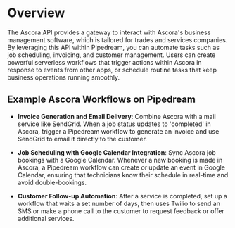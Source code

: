 # Overview

The Ascora API provides a gateway to interact with Ascora's business management software, which is tailored for trades and services companies. By leveraging this API within Pipedream, you can automate tasks such as job scheduling, invoicing, and customer management. Users can create powerful serverless workflows that trigger actions within Ascora in response to events from other apps, or schedule routine tasks that keep business operations running smoothly.

## Example Ascora Workflows on Pipedream

- **Invoice Generation and Email Delivery**: Combine Ascora with a mail service like SendGrid. When a job status updates to 'completed' in Ascora, trigger a Pipedream workflow to generate an invoice and use SendGrid to email it directly to the customer.

- **Job Scheduling with Google Calendar Integration**: Sync Ascora job bookings with a Google Calendar. Whenever a new booking is made in Ascora, a Pipedream workflow can create or update an event in Google Calendar, ensuring that technicians know their schedule in real-time and avoid double-bookings.

- **Customer Follow-up Automation**: After a service is completed, set up a workflow that waits a set number of days, then uses Twilio to send an SMS or make a phone call to the customer to request feedback or offer additional services.

